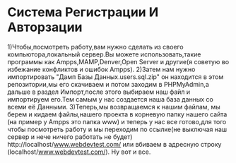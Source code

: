 # Система Регистрации И Авторзации
1)Чтобы,посмотреть работу,вам нужно сделать из своего компьютора,локальный сервер.Вы можете использовать,такие программы как Ampps,MAMP,Denver,Open Server и другие(я советую во избежание конфликтов и ошибок Ampps).
2)Затем нам нужно импортировать "Дамп Базы Данных.users.sql.zip" он находится в этом репозитории,мы его скачиваем и потом заходим в PHPMyAdmin,а дальше в раздел Импорт,после этого выбираем наш файл и импортируем его.Тем самым у нас создается наша база данных со всеми её Данными.
3)Теперь,мы возвращаемся к нашим файлам, мы берем и кидаем файлы,нашего проекта в корневую папку нашего сайта (на пример у Ampps это папка www) и теперь у нас все готово,для того чтобы посмотреть работу и мы переходим по ссылке(не выключая наш сервер и нече ничего работать не будет) http://localhost/www.webdevtest.com/ или вбиваем в адресную строку (localhost/www.webdevtest.com/).
Ну вот и все.
